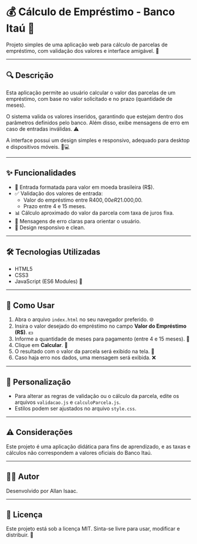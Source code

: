 # 💰 Cálculo de Empréstimo - Banco Itaú 🏦

Projeto simples de uma aplicação web para cálculo de parcelas de empréstimo, com validação dos valores e interface amigável. 🚀

---

## 🔍 Descrição

Esta aplicação permite ao usuário calcular o valor das parcelas de um empréstimo, com base no valor solicitado e no prazo (quantidade de meses). 

O sistema valida os valores inseridos, garantindo que estejam dentro dos parâmetros definidos pelo banco. Além disso, exibe mensagens de erro em caso de entradas inválidas. ⚠️

A interface possui um design simples e responsivo, adequado para desktop e dispositivos móveis. 📱💻

---

## ✨ Funcionalidades

- 💸 Entrada formatada para valor em moeda brasileira (R$).
- ✅ Validação dos valores de entrada:
  - Valor do empréstimo entre R$400,00 e R$21.000,00.
  - Prazo entre 4 e 15 meses.
- 📊 Cálculo aproximado do valor da parcela com taxa de juros fixa.
- 🛑 Mensagens de erro claras para orientar o usuário.
- 🎨 Design responsivo e clean.

---

## 🛠 Tecnologias Utilizadas

- HTML5
- CSS3
- JavaScript (ES6 Modules) 🚀

---

## 🚀 Como Usar

1. Abra o arquivo `index.html` no seu navegador preferido. 🌐
2. Insira o valor desejado do empréstimo no campo **Valor do Empréstimo (R$)**. 💵
3. Informe a quantidade de meses para pagamento (entre 4 e 15 meses). 📅
4. Clique em **Calcular**. 🔘
5. O resultado com o valor da parcela será exibido na tela. 🎯
6. Caso haja erro nos dados, uma mensagem será exibida. ❌

---

## 🎨 Personalização

- Para alterar as regras de validação ou o cálculo da parcela, edite os arquivos `validacao.js` e `calculoParcela.js`.
- Estilos podem ser ajustados no arquivo `style.css`.

---

## ⚠️ Considerações

Este projeto é uma aplicação didática para fins de aprendizado, e as taxas e cálculos não correspondem a valores oficiais do Banco Itaú.

---

## 👨‍💻 Autor

Desenvolvido por Allan Isaac.

---

## 📄 Licença

Este projeto está sob a licença MIT. Sinta-se livre para usar, modificar e distribuir. 🚀

